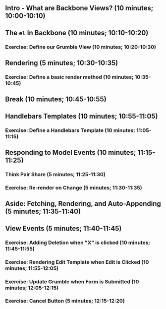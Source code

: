 ## Intro - What are Backbone Views? (10 minutes; 10:00-10:10)
## The `el` in Backbone (10 minutes; 10:10-10:20)
### Exercise: Define our Grumble View (10 minutes; 10:20-10:30)
## Rendering (5 minutes; 10:30-10:35)
### Exercise: Define a basic render method (10 minutes; 10:35-10:45)
## Break (10 minutes; 10:45-10:55)
## Handlebars Templates (10 minutes; 10:55-11:05)
### Exercise: Define a Handlebars Template (10 minutes; 11:05-11:15)
## Responding to Model Events (10 minutes; 11:15-11:25)
### Think Pair Share (5 minutes; 11:25-11:30)
### Exercise: Re-render on Change (5 minutes; 11:30-11:35)
## Aside: Fetching, Rendering, and Auto-Appending (5 minutes; 11:35-11:40)
## View Events (5 minutes; 11:40-11:45)
### Exercise: Adding Deletion when "X" is clicked (10 minutes; 11:45-11:55)
### Exercise: Rendering Edit Template when Edit is Clicked (10 minutes; 11:55-12:05)
### Exercise: Update Grumble when Form is Submitted (10 minutes; 12:05-12:15)
### Exercise: Cancel Button (5 minutes; 12:15-12:20)
